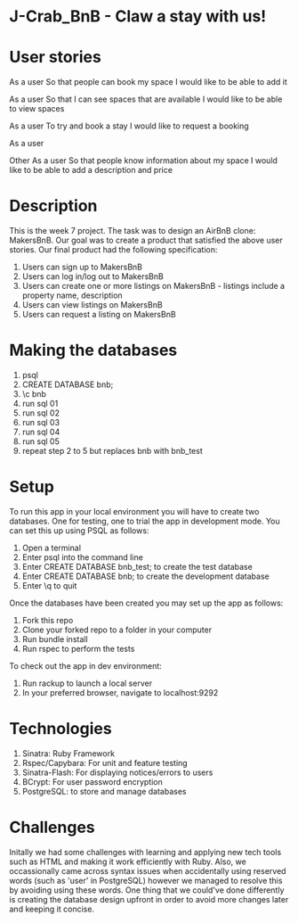 # J-Crab_BnB - Claw a stay with us!

# User stories

As a user
So that people can book my space
I would like to be able to add it

As a user
So that I can see spaces that are available
I would like to be able to view spaces

As a user
To try and book a stay
I would like to request a booking

As a user

Other
As a user
So that people know information about my space
I would like to be able to add a description and price


# Description 
This is the week 7 project. The task was to design an AirBnB clone: MakersBnB. Our goal was to create a product that satisfied the above user stories. Our final product had the following specification:

1. Users can sign up to MakersBnB
2. Users can log in/log out to MakersBnB
3. Users can create one or more listings on MakersBnB -  listings include a property name, description
4. Users can view listings on MakersBnB
5. Users can request a listing on MakersBnB 

# Making the databases

1. psql
2. CREATE DATABASE bnb;
3. \c bnb
4. run sql 01
5. run sql 02
6. run sql 03
7. run sql 04
8. run sql 05
6. repeat step 2 to 5 but replaces bnb with bnb_test

# Setup

To run this app in your local environment you will have to create two databases. One for testing, one to trial the app in development mode. You can set this up using PSQL as follows:

1. Open a terminal
2. Enter psql into the command line
3. Enter CREATE DATABASE bnb_test; to create the test database
4. Enter CREATE DATABASE bnb; to create the development database
5. Enter \q to quit

Once the databases have been created you may set up the app as follows:

1. Fork this repo
2. Clone your forked repo to a folder in your computer
3. Run bundle install 
4. Run rspec to perform the tests

To check out the app in dev environment:
1. Run rackup to launch a local server
2. In your preferred browser, navigate to localhost:9292


# Technologies 
1. Sinatra: Ruby Framework
2. Rspec/Capybara: For unit and feature testing
3. Sinatra-Flash: For displaying notices/errors to users
4. BCrypt: For user password encryption
5. PostgreSQL: to store and manage databases 


# Challenges

Initally we had some challenges with learning and applying new tech tools such as HTML and making it
work efficiently with Ruby. Also, we occassionally came across syntax issues when accidentally using reserved words (such as 'user' in PostgreSQL) however we managed to resolve this by avoiding using these words. One thing that we could've done differently is creating the database design upfront in order to avoid more changes later and keeping it concise.


